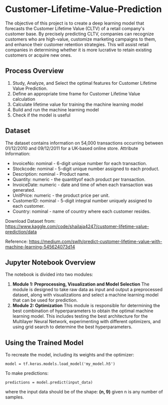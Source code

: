 # Customer-Lifetime-Value-Prediction
The objective of this project is to create a deep learning model that forecasts the Customer Lifetime Value (CLTV) of a retail company's customer base. By precisely predicting CLTV, companies can recognize customers who are high-value, customize marketing campaigns to them, and enhance their customer retention strategies. This will assist retail companies in determining whether it is more lucrative to retain existing customers or acquire new ones.


## Process Overview
1.   Study, Analyze, and Select the optimal features for Customer Lifetime Value Prediction.
2.   Define an appropriate time frame for Customer Lifetime Value calculation
3.   Calculate lifetime value for training the machine learning model
4.   Build and run the machine learning model
5.   Check if the model is useful


## Dataset
The dataset contains information on 54,000 transactions occurring between 01/12/2010 and 09/12/2011 for a UK-based online store. 
Attribute Information:
*   InvoiceNo: nominal - 6-digit unique number for each transaction. 
*   Stockcode: nominal - 5-digit unique number assigned to each product.
*   Description: nominal - Product name.
*   Quantity: numeric - the quantityof each product per transaction.
*   InvoiceDate: numeric - date and time of when each transaction was generated.
*   UnitPrice: numeric - the product price per unit. 
*   CustomerID: nominal - 5-digit integral number uniquely assigned to each customer.
*   Country: nominal - name of country where each customer resides.

Download Dataset from: https://www.kaggle.com/code/shailaja4247/customer-lifetime-value-prediction/data


Reference: https://medium.com/swlh/predict-customer-lifetime-value-with-machine-learning-545624073d14


## Jupyter Notebook Overview
The notebook is divided into two modules:
1. **Module 1: Preprocessing, Visualization and Model Selection**
The module is designed to take raw data as input and output a preprocessed dataset, along with visualizations and select a machine learning model that can be used for prediction.
2. **Module 2: Optimization**
This module is responsible for determining the best combination of hyperparameters to obtain the optimal machine learning model. This includes testing the best architecture for the Multilayer Neural Network, experimenting with different optimizers, and using grid search to determine the best hyperparameters.


## Using the Trained Model
To recreate the model, including its weights and the optimizer:
```
model = tf.keras.models.load_model('my_model.h5')
```

To make predictions:
```
predictions = model.predict(input_data)
```
where the input data should be of the shape: __(n, 9)__
given n is any number of samples.

